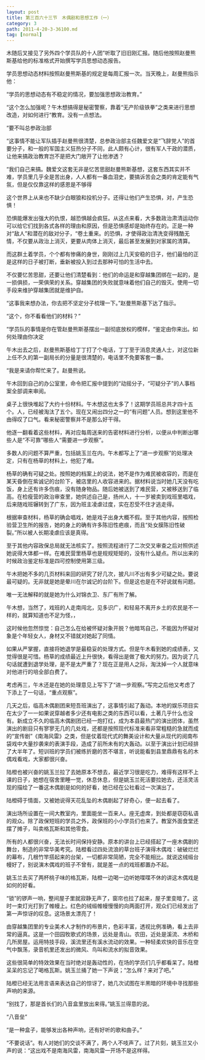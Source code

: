 ```yaml
---
layout: post
title: 第三百六十三节　木偶剧和思想工作（一）
category: 3
path: 2011-4-20-3-36100.md
tag: [normal]
---
```


木随后叉接见了另外四个学员队的十人团”听取了旧旧刚汇报。随后他按照赵曼熊斯基给他的标准格式开始撰写学员思想动态报告。

学员思想动态材料按照赵曼熊斯基的规定是每周汇报一次。当天晚上，赵曼熊指示他：

“学员的思想动态有不稳定的情况，要加强思想政治教育。”

“这个怎么加强呢？午木想搞得是秘密警察，靠着“无产阶级铁拳”之类来进行思想改造，对如何进行“教育。没有一点想法。

“要不叫总参政治部

“这事情不能让军队插手赵曼熊很清楚，总参政治部主任魏爱文是“飞辞党人”的首要分子，和一般的军国主义狂热分子不同，此人颇有心计，很有军人干政的潜质，让他来搞政治教育岂不是把大门敞开了让他渗透？

“我们自己来搞。魏爱文这套无非是忆苦思甜赵曼熊斯基想，这套东西其实并不难，学员里几乎全是苦出身，人人都有一番血泪史，要搞诉苦会之类的肯定能有气氛，但是仅仅靠这样的感恩是不够得

这个世界上从来也不缺少白眼狼和投机分子。还得让他们产生恐惧，对，产生恐惧！

恐惧能爆发出强大的仇恨，越恐惧越会疯狂。从这点来看，大多数政治肃清运动你可以给它们找到各式各样的理由和原因，但是恐惧感却是始终存在的。正是一种对“敌人”和潜在的敌对分子，“卷土重来。的恐惧，才使得政治清洗变得残酷无情，不仅要从政治上消灭，更要从肉体上消灭，最后甚至发展到对家属的清算。

而这群土着学员，个个都有惨痛的身世，刚刚过上几天安稳的日子，他们最怕的正是这样的日子被打断，垂新被投入到过去那种可怕的生活中去。

不仅要忆苦思甜，还要让他们清楚看到：他们的命运是和穿越集团绑在一起的，是一损俱损，一荣俱荣的关系。穿越集团的失败就意味着他们自己的毁灭。使用一切手段来维护穿越集团就是维护自。

“这事我来想办法，你去把不坚定分子梳理一下。”赵曼熊斯基下达了指示。

“这个，你不看看他们的材料？”

“学员队的事情是你在管赵曼熊斯基摆出一副彻底放权的模样，“鉴定由你来出。如何处理由你决定

午木出去之后，赵曼熊斯基给丁丁打了个电话，丁丁至于消息灵通人士，对这位新上任不久的第一副局长的分量是很清楚的，电话里不免要客套一番。

“我是来请你帮忙来了。赵曼熊说。

午木回到自己的办公室里，命令把汇报中提到的“动摇分子，“可疑分子”的人事档案全部调来审阅。

桌子上很快堆起了大约十份材料。午木想这也太多了！这期学员班总共才四十五个。人，已经被淘汰了五个。现在又闹出四分之一的“有问题”人员。想到这里他不由得叹了口气。看来秘密警察并不是那么好干得。

他逐一翻看着这些材料，再对应每周送来的告密材料进行分析，以便从中判断出哪些人是“不可靠”哪些人“需要进一步观察”。

多数人的问题不算严重，包括姚玉兰在内。午木都写上了“进一步观察”的处理决定，只有在杨草的材料上，他犯了难。

杨草的确有可疑之处。按照她的档案上的说法，她不是作为难民被收容的，而是在某天昏倒在紫诚记的台阶下，被店里的人收容进来的。据材料说当时她几天没有吃饭，身上还有许多伤痕，没有随身物品。随后她被送到了难民营，又被移送到了临高。在检瘦营的政治审查里，她供述自己是，扬州人，十一岁被卖到戏班里唱戏，后来随戏班辗转到了广东，因为班主凌虐过度，实在忍受不住才逃走得。

根据审查材料，杨草的确会唱戏，她是戏子出身大概不假。至于其他内容，按照检验营卫生所的报告，她的身上的确有许多陈旧性疤痕，而且“处女膜陈旧性破裂。”所以被人长期凌虐应该是真得。

至于其他内容政保总局就无法核实了。按照流程进行了二次交叉审查之后对照供述她说得大体都一样。在难民营里杨草也是规规矩矩的，没有什么疑点。所以出来的时候政治鉴定标准是四可控制使用第三级。

午木把她不多的几页材料来回的研究了好几次，披凡川不出有多少可疑之处。要说最可疑的。无非就是她是晕川在尔诚记的台阶下。但是这也是在不好说就有问题。

唯一无法解释的就是她为什么对锦衣卫、东厂有所了解。

午木想，当然了，戏班的人走南闯北，见多识广，和轻易不离开乡土的农民是不一样的，就算知道也不足为怪，，

这时候他忽然惊觉：自己怎么在给被怀疑对象开脱？他暗骂自己，不能因为怀疑对象是个年轻女人，身材又不错就对她起了同情。

如果从严掌握，直接将她退学是最稳妥的处理方式。但是午木看到她的成绩表，又觉得很是可惜。杨草的成绩最近上升很快，看得出是做了极大的努力。因为说了几句话就遭到退学处理，是不是太严重了？现在正是用人之际，淘汰掉一个人就意味对他进行的培全部白费了。

考虑再三，午木还是在她的处理意见上写下了“进一步观察。”写完之后他又考虑了下添上了一句话，“重点观察”。

几天之后，临高木偶剧团来短吾班演出了，这事情引起了轰动。本地的娱乐项目实在太少了一一如果说穿越者多少还有电影之类的东西可以看，土著几乎什么也没有。新成立不久的临高木偶剧团已经一炮打红，成为本县最热门的演出团体，虽然演出的剧目只有寥寥无几的几处戏，还都是按照现代标准来看非常粗糙的急就而成的“宣传剧”《南海风雷》之类，但是仗着现代式的舞美设计和大量从现代的阅南布袋戏中大量抄袭来的表演手段，造成了前所未有的大轰动。以至于演出计划已经排了大半年了。短训班的学员们被练折磨的苦不堪言，听说能看到县里鼎鼎有名的木偶戏看戏，大家都很兴奋。

陆橙也被兴奋的姚玉兰拉了去她原本不想去，最近学习很是吃力，难得有这样不上课的日子，她想在宿舍里睡一觉，休息休息，但是姚玉兰死活要拉她去，还活灵活现的描绘了一番这木偶剧是如何的好看，她已经在公社看过一次演出了。

陆橙碍于情面，又被她说得天花乱坠的木偶剧起了好奇心，便一起去看了。

演出场所设置在一间大教室内，里面能坐一百来人。座无虚席，到处都是窃窃私语的观众。除了政保短班的学员之外，政保班的小小学员们也来了。教室外面食堂还摆了摊子，叫卖格瓦斯和其他零食。

所有的人都很兴奋，无法长时间保持安静。原本的讲台上已经搭起了一座木偶剧的舞台，制造的非常华美考究。陆橙看过四处流浪的草台班子演得木偶戏：破破烂烂的幕布，几根竹竿搭起来的台架，一切都非常简陋，完全不能相比。就说这绒缎台幔好了，别说演木偶戏的班子不曾有，就是差一点的戏班都置办不起。

姚玉兰去买了两杯桃子味的格瓦斯，陆橙一边喝一边听她喋喋不休的讲这木偶戏是如何的好看。

“锁”的锣声一响，整间屋子里就寂静无声了，窗帘也拉了起来，屋子里变暗了。这时一束灯光打到了帷幔上。红色的绒缎帷幔慢慢的向两面打开，观众们已经发出了第一声惊讶的叹息。这场景太漂亮了！

由穿越集团里的专业美术人才制作的布景片，色彩丰富，透视比例准确，看上去非常的逼真。这是一个田园牧歌式的场景，远处是青山。农田，近处是溪流、木桥和几所房屋。运用特技手段，溪流里还有溪水流动的效果。一种轻柔欢快的音乐在空气中飘荡，录音机里还发出的微风、鸟叫和流水的拟音效果。

这些很简单的特效效果在当时绝对是轰动性的，在场的学员们几乎都看呆了。陆橙呆呆的忘记了喝格瓦斯。姚玉兰捅了她一下声说；“怎么样？来对了吧。”

陆橙已经无法用言语来表达自己的惊讶了，她几次试图在半黑暗的环境中寻找那些声响的来源。

“别找了，那是首长们的八音盒里放出来得。”姚玉兰得意的说。

“八音垒”

“是一种盒子，能够发出各种声响，还有好听的歌和曲子。”

“不要说话”。有人对她们的交谈不满了，两个人不吱声了。过了片刻，姚玉兰又小声的说：“这出戏不是南海风雷，南海风雷一开场不是这样得。